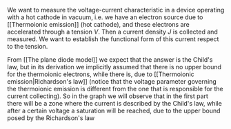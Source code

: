 We want to measure the voltage-current characteristic in a device operating with a hot cathode in vacuum, i.e. we have an electron source due to [[Thermoionic emission]] (hot cathode), and these electrons are accelerated through a tension $V$. Then a current density $J$ is collected and measured.
We want to establish the functional form of this current respect to the tension.

From [[The plane diode model]] we expect that the answer is the Child's law, but in its derivation we implicitly assumed that there is no upper bound for the thermoionic electrons, while there is, due to [[Thermoionic emission|Richardson's law]] (notice that the voltage parameter governing the thermoionic emission is different from the one that is responsible for the current collecting).
So in the graph we will observe that in the first part there will be a zone where the current is described by the Child's law, while after a certain voltage a saturation will be reached, due to the upper bound posed by the Richardson's law